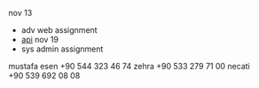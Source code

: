 nov 13
- adv web assignment
- [api](http://213.248.166.144:7070/customer/lastReservations)
nov 19
- sys admin assignment

mustafa esen +90 544 323 46 74
zehra +90 533 279 71 00
necati +90 539 692 08 08
